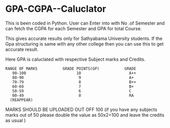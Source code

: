 # GPA-CGPA--Caluclator
This is been coded in Python. User can Enter into with No .of Semester and can fetch the CGPA for each Semester and GPA for total Course. 

This gives accurate results only for  Sathyabama University students. If the Gpa structuring is same with any other college then you can use this to get accurate result.

Here GPA is caluclated with respective Subject marks and Credits.
  
    RANGE OF MARKS           GRADE POINTS(GP)           GRADE
       90-100                      10                     A++
       80-90                        9                     A+
       70-79                        8                     B++
       60-69                        7                     B+
       50-59                        6                     C
       00-49                        0                     RA
      (REAPPEAR)

MARKS SHOULD BE UPLOADED OUT OFF 100 (if you have any subjects marks out of 50 please double the value as 50x2=100 and leave the credits as usual )
